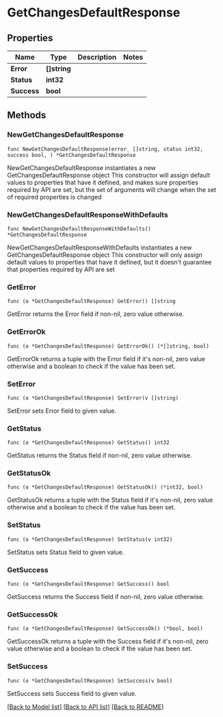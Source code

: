 # GetChangesDefaultResponse

## Properties

Name | Type | Description | Notes
------------ | ------------- | ------------- | -------------
**Error** | **[]string** |  | 
**Status** | **int32** |  | 
**Success** | **bool** |  | 

## Methods

### NewGetChangesDefaultResponse

`func NewGetChangesDefaultResponse(error_ []string, status int32, success bool, ) *GetChangesDefaultResponse`

NewGetChangesDefaultResponse instantiates a new GetChangesDefaultResponse object
This constructor will assign default values to properties that have it defined,
and makes sure properties required by API are set, but the set of arguments
will change when the set of required properties is changed

### NewGetChangesDefaultResponseWithDefaults

`func NewGetChangesDefaultResponseWithDefaults() *GetChangesDefaultResponse`

NewGetChangesDefaultResponseWithDefaults instantiates a new GetChangesDefaultResponse object
This constructor will only assign default values to properties that have it defined,
but it doesn't guarantee that properties required by API are set

### GetError

`func (o *GetChangesDefaultResponse) GetError() []string`

GetError returns the Error field if non-nil, zero value otherwise.

### GetErrorOk

`func (o *GetChangesDefaultResponse) GetErrorOk() (*[]string, bool)`

GetErrorOk returns a tuple with the Error field if it's non-nil, zero value otherwise
and a boolean to check if the value has been set.

### SetError

`func (o *GetChangesDefaultResponse) SetError(v []string)`

SetError sets Error field to given value.


### GetStatus

`func (o *GetChangesDefaultResponse) GetStatus() int32`

GetStatus returns the Status field if non-nil, zero value otherwise.

### GetStatusOk

`func (o *GetChangesDefaultResponse) GetStatusOk() (*int32, bool)`

GetStatusOk returns a tuple with the Status field if it's non-nil, zero value otherwise
and a boolean to check if the value has been set.

### SetStatus

`func (o *GetChangesDefaultResponse) SetStatus(v int32)`

SetStatus sets Status field to given value.


### GetSuccess

`func (o *GetChangesDefaultResponse) GetSuccess() bool`

GetSuccess returns the Success field if non-nil, zero value otherwise.

### GetSuccessOk

`func (o *GetChangesDefaultResponse) GetSuccessOk() (*bool, bool)`

GetSuccessOk returns a tuple with the Success field if it's non-nil, zero value otherwise
and a boolean to check if the value has been set.

### SetSuccess

`func (o *GetChangesDefaultResponse) SetSuccess(v bool)`

SetSuccess sets Success field to given value.



[[Back to Model list]](../README.md#documentation-for-models) [[Back to API list]](../README.md#documentation-for-api-endpoints) [[Back to README]](../README.md)


